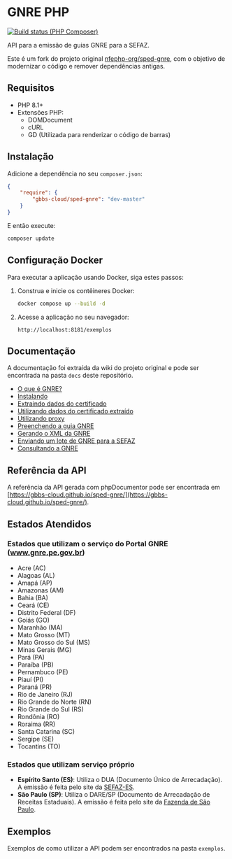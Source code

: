 # GNRE PHP

[![Build status (PHP Composer)](https://github.com/gbbs-cloud/sped-gnre/actions/workflows/php.yml/badge.svg)](https://github.com/gbbs-cloud/sped-gnre/actions/workflows/php.yml)

API para a emissão de guias GNRE para a SEFAZ.

Este é um fork do projeto original [nfephp-org/sped-gnre](https://github.com/nfephp-org/sped-gnre), com o objetivo de modernizar o código e remover dependências antigas.

## Requisitos

* PHP 8.1+
* Extensões PHP:
    * DOMDocument
    * cURL
    * GD (Utilizada para renderizar o código de barras)

## Instalação

Adicione a dependência no seu `composer.json`:

```json
{
    "require": {
        "gbbs-cloud/sped-gnre": "dev-master"
    }
}
```

E então execute:

```bash
composer update
```

## Configuração Docker

Para executar a aplicação usando Docker, siga estes passos:

1.  Construa e inicie os contêineres Docker:

    ```bash
    docker compose up --build -d
    ```

2.  Acesse a aplicação no seu navegador:

    ```
    http://localhost:8181/exemplos
    ```

## Documentação

A documentação foi extraída da wiki do projeto original e pode ser encontrada na pasta `docs` deste repositório.

- [O que é GNRE?](./docs/o-que-e-gnre.md)
- [Instalando](./docs/instalando.md)
- [Extraindo dados do certificado](./docs/extraindo-dados-certificado.md)
- [Utilizando dados do certificado extraído](./docs/usando-dados-certificado-extraido.md)
- [Utilizando proxy](./docs/usando-proxy.md)
- [Preenchendo a guia GNRE](./docs/preenchendo-guia-gnre.md)
- [Gerando o XML da GNRE](./docs/gerando-xml-gnre.md)
- [Enviando um lote de GNRE para a SEFAZ](./docs/enviando-lote-gnre.md)
- [Consultando a GNRE](./docs/consultando-gnre.md)

## Referência da API

A referência da API gerada com phpDocumentor pode ser encontrada em [https://gbbs-cloud.github.io/sped-gnre/](https://gbbs-cloud.github.io/sped-gnre/).

## Estados Atendidos

### Estados que utilizam o serviço do Portal GNRE (www.gnre.pe.gov.br)
* Acre (AC)
* Alagoas (AL)
* Amapá (AP)
* Amazonas (AM)
* Bahia (BA)
* Ceará (CE)
* Distrito Federal (DF)
* Goiás (GO)
* Maranhão (MA)
* Mato Grosso (MT)
* Mato Grosso do Sul (MS)
* Minas Gerais (MG)
* Pará (PA)
* Paraíba (PB)
* Pernambuco (PE)
* Piauí (PI)
* Paraná (PR)
* Rio de Janeiro (RJ)
* Rio Grande do Norte (RN)
* Rio Grande do Sul (RS)
* Rondônia (RO)
* Roraima (RR)
* Santa Catarina (SC)
* Sergipe (SE)
* Tocantins (TO)

### Estados que utilizam serviço próprio
* **Espírito Santo (ES)**: Utiliza o DUA (Documento Único de Arrecadação). A emissão é feita pelo site da [SEFAZ-ES](https://internet.sefaz.es.gov.br/agenciavirtual/area_publica/e-dua/).
* **São Paulo (SP)**: Utiliza o DARE/SP (Documento de Arrecadação de Receitas Estaduais). A emissão é feita pelo site da [Fazenda de São Paulo](https://portal.fazenda.sp.gov.br/servicos/gnre/).

## Exemplos

Exemplos de como utilizar a API podem ser encontrados na pasta `exemplos`.
